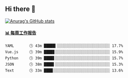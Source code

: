 ## Hi there 👋

[![Anurag's GitHub stats](https://github-readme-stats-orilights.vercel.app/api?username=orilights)](https://github.com/anuraghazra/github-readme-stats)

<!--
**OriLight152/OriLight152** is a ✨ _special_ ✨ repository because its `README.md` (this file) appears on your GitHub profile.

Here are some ideas to get you started:

- 🔭 I’m currently working on ...
- 🌱 I’m currently learning ...
- 👯 I’m looking to collaborate on ...
- 🤔 I’m looking for help with ...
- 💬 Ask me about ...
- 📫 How to reach me: ...
- 😄 Pronouns: ...
- ⚡ Fun fact: ...
-->

<!-- waka-box start -->
#### <a href="https://gist.github.com/92c8d5b388768c10efcba86e82b7c4fb" target="_blank">📊 每周工作报告</a>
```text
YAML       🕓 43m █████▎░░░░░░░░░░░░░░░░░░░░░░░░ 17.7%
Vue.js     🕓 39m ████▊░░░░░░░░░░░░░░░░░░░░░░░░░ 15.9%
Python     🕓 39m ████▋░░░░░░░░░░░░░░░░░░░░░░░░░ 15.7%
JSON       🕓 38m ████▌░░░░░░░░░░░░░░░░░░░░░░░░░ 15.3%
Text       🕓 33m ████░░░░░░░░░░░░░░░░░░░░░░░░░░ 13.6%
```
<!-- Powered by https://github.com/journey-ad/waka-box-go . -->
<!-- waka-box end -->
